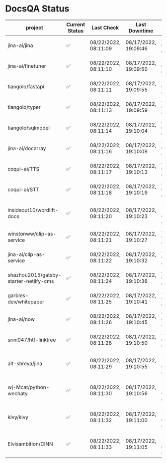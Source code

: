 # DocsQA Status

|               project                |Current Status|     Last Check     |   Last Downtime    |              % Uptime               |
|--------------------------------------|--------------|--------------------|--------------------|-------------------------------------|
|jina-ai/jina                          |✅            |08/22/2022, 08:11:09|08/17/2022, 19:09:46|3.663 (since 08/15/2022, 07:09:42)   |
|jina-ai/finetuner                     |✅            |08/22/2022, 08:11:10|08/17/2022, 19:09:50|3.743 (since 08/15/2022, 07:09:42)   |
|tiangolo/fastapi                      |✅            |08/22/2022, 08:11:11|08/17/2022, 19:09:55|3.958 (since 08/15/2022, 07:09:42)   |
|tiangolo/typer                        |✅            |08/22/2022, 08:11:13|08/17/2022, 19:09:59|4.038 (since 08/15/2022, 07:09:42)   |
|tiangolo/sqlmodel                     |✅            |08/22/2022, 08:11:14|08/17/2022, 19:10:04|4.090 (since 08/15/2022, 07:09:42)   |
|jina-ai/docarray                      |✅            |08/22/2022, 08:11:16|08/17/2022, 19:10:09|4.062 (since 08/15/2022, 07:09:42)   |
|coqui-ai/TTS                          |✅            |08/22/2022, 08:11:17|08/17/2022, 19:10:13|4.087 (since 08/15/2022, 07:09:42)   |
|coqui-ai/STT                          |✅            |08/22/2022, 08:11:18|08/17/2022, 19:10:19|4.140 (since 08/15/2022, 07:09:42)   |
|insideout10/wordlift-docs             |✅            |08/22/2022, 08:11:20|08/17/2022, 19:10:23|2168.677 (since 08/15/2022, 07:09:42)|
|winstonww/clip-as-service             |✅            |08/22/2022, 08:11:21|08/17/2022, 19:10:27|4.300 (since 08/15/2022, 07:09:42)   |
|jina-ai/clip-as-service               |✅            |08/22/2022, 08:11:22|08/17/2022, 19:10:32|4.405 (since 08/15/2022, 07:09:42)   |
|shazhou2015/gatsby-starter-netlify-cms|✅            |08/22/2022, 08:11:24|08/17/2022, 19:10:36|4.431 (since 08/15/2022, 07:09:42)   |
|garbles-dev/whitepaper                |✅            |08/22/2022, 08:11:25|08/17/2022, 19:10:41|4.510 (since 08/15/2022, 07:09:42)   |
|jina-ai/now                           |✅            |08/22/2022, 08:11:26|08/17/2022, 19:10:45|4.536 (since 08/15/2022, 07:09:42)   |
|srini047/htf-linktree                 |✅            |08/22/2022, 08:11:28|08/17/2022, 19:10:50|4.480 (since 08/15/2022, 07:09:42)   |
|alt-shreya/jina                       |✅            |08/22/2022, 08:11:29|08/17/2022, 19:10:55|2208.390 (since 08/15/2022, 07:09:42)|
|wj-Mcat/python-wechaty                |✅            |08/22/2022, 08:11:30|08/17/2022, 19:10:56|2208.010 (since 08/15/2022, 07:09:42)|
|kivy/kivy                             |✅            |08/22/2022, 08:11:32|08/17/2022, 19:11:00|2207.307 (since 08/15/2022, 07:09:42)|
|Elvisambition/CINN                    |✅            |08/22/2022, 08:11:33|08/17/2022, 19:11:05|2206.225 (since 08/15/2022, 07:09:42)|
